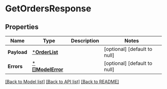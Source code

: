 # GetOrdersResponse

## Properties
Name | Type | Description | Notes
------------ | ------------- | ------------- | -------------
**Payload** | [***OrderList**](OrderList.md) |  | [optional] [default to null]
**Errors** | [***[]ModelError**](array.md) |  | [optional] [default to null]

[[Back to Model list]](../README.md#documentation-for-models) [[Back to API list]](../README.md#documentation-for-api-endpoints) [[Back to README]](../README.md)


